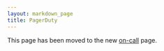 ```yaml
---
layout: markdown_page
title: PagerDuty
---
```


This page has been moved to the new [on-call](https://github.com/daijapan/test/tree/master/on-call/index.html.md) page.
